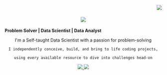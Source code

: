 <img align="right" src="https://visitor-badge.laobi.icu/badge?page_id=trystan-geoffre.trystan-geoffre" />

<h1 align="center">
    <img src="https://readme-typing-svg.herokuapp.com/?font=Righteous&size=35&center=true&vCenter=true&width=450&height=70&duration=4500&lines=Hey!+👋;+I'm+Trystan;Welcome to my Github!" />
</h1>

**Problem Solver | Data Scientist | Data Analyst**

<div align="center"> 
    I'm a Self-taught Data Scientist with a passion for problem-solving
    
    I independently conceive, build, and bring to life coding projects,
    
    using every available resource to dive into challenges head-on
    
</div>

<div align="center"> 
  <a href="mailto:trystan.geoffre@gmail.com">
    <img src="https://img.shields.io/badge/Gmail-333333?style=for-the-badge&logo=gmail&logoColor=white" />
  </a>
  <a href="https://www.linkedin.com/in/trystan-geoffre-03/" target="_blank">
    <img src="https://img.shields.io/badge/LinkedIn-0077B5?style=for-the-badge&logo=linkedin&logoColor=white" target="_blank" />
  </a>
</div>

##






